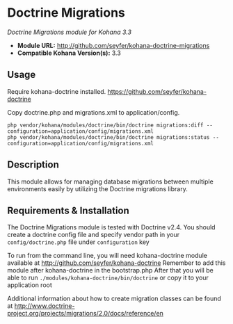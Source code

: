 # Doctrine Migrations

*Doctrine Migrations module for Kohana 3.3*
- **Module URL:** <http://github.com/seyfer/kohana-doctrine-migrations>
- **Compatible Kohana Version(s):** 3.3

## Usage

Require kohana-doctrine installed. <https://github.com/seyfer/kohana-doctrine>

Copy doctrine.php and migrations.xml to application/config.

```
php vendor/kohana/modules/doctrine/bin/doctrine migrations:diff --configuration=application/config/migrations.xml
php vendor/kohana/modules/doctrine/bin/doctrine migrations:status --configuration=application/config/migrations.xml
```

## Description

This module allows for managing database migrations between multiple environments easily by
utilizing the Doctrine migrations library.

## Requirements & Installation

The Doctrine Migrations module is tested with Doctrine v2.4. You should create a doctrine config file and specify vendor path in your
`config/doctrine.php` file under `configuration` key

To run from the command line, you will need kohana-doctrine module available at
<http://github.com/seyfer/kohana-doctrine>
Remember to add this module after kohana-doctrine in the bootstrap.php
After that you will be able to run `./modules/kohana-doctrine/bin/doctrine` or copy it to your application root

Additional information about how to create migration classes can be found at
<http://www.doctrine-project.org/projects/migrations/2.0/docs/reference/en>
